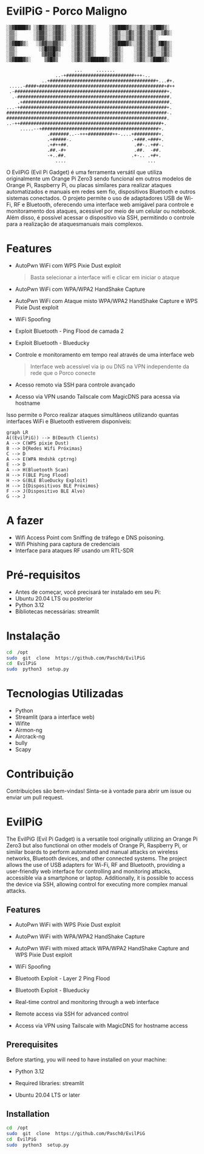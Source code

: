 # EvilPiG - Porco Maligno
```
░▒▓████▓▒ ░▒█▓▒░░▒▓▓▒░  ░▒▓▒░▒▓▒░     ░▒▓███▓▒░░▒▓▒░░▒▓██▓▒░  
░▒▒░      ░▒▓▓▒░░▒▓▓▒░  ░▒▓▒░▒▓▒░     ░▒▓▒░░▒▓▒░▒▓▒░▒▓▒░░▒▓▒░ 
░▒▒░      ░▒▓▓▒░░▒▓▓▒░  ░▒▓▒░▒▓▒░     ░▒▓▒░░▒▓▒░▒▓▒░▒▓▒░        
░▒▓██▓▒░   ░▒▓▓▒▒▓▓▒░   ░▒▓▒░▒▓▒░     ░▒▓███▓▒░░▒▓▒░▒▓▒░▓█▓▒░ 
░▒▒░        ░▒█▓▓█▓▒    ░▒▓▒░▒▓▒░     ░▒▓▒░    ░▒▓▒░▒▓▒░░▒▓▒░ 
░▒▒░         ▒▓▓▓█▒░    ░▒▓▒░▒▓▒░     ░▒▓▒░    ░▒▓▒░▒▓▒░░▒▓▒░ 
░▒▓███▓▒░     ▒▓█▓▒     ░▒▓▒░▒▓█████▓▒░▒▓▒░    ░▒▓▒░░▒███▓▒░         

                         ...     .......                      
                  ..-+#########################+++-..         
             ..+#######################################+...#+.
 .....-####+##############################################+#++
 .-########################################################+. 
  .-########################################################. 
    .+######################################################. 
...-+######################################################+. 
###########################################################-. 
###########################################################.  
..-++####################################################+.   
     .....--+###########################################+.    
               .#######..--+++#########++-....+#########+.    
               .+#####-.                      .+###.+###+.    
               .+#++##.                        .##-..+##-.    
               .##.-#+                         .##.  -##.     
               -+..##.                        .+-.. .+#+.     
                  ....                              ...       
```

O EvilPiG (Evil Pi Gadget) é uma ferramenta versátil que utiliza originalmente um Orange Pi Zero3 sendo funcional em outros modelos de Orange Pi, Raspberry Pi, ou placas similares para realizar ataques automatizados e manuais em redes sem fio, dispositivos Bluetooth e outros sistemas conectados. O projeto permite o uso de adaptadores USB de Wi-Fi, RF e Bluetooth, oferecendo uma interface web amigável para controle e monitoramento dos ataques, acessível por meio de um celular ou notebook. Além disso, é possível acessar o dispositivo via SSH, permitindo o controle para a realização de ataquesmanuais mais complexos.

# Features

- AutoPwn WiFi com WPS Pixie Dust exploit
	> Basta selecionar a interface  wifi e clicar em iniciar o ataque
	
- AutoPwn WiFi com WPA/WPA2 HandShake Capture	
- AutoPwn WiFi com Ataque misto WPA/WPA2 HandShake Capture e WPS Pixie Dust exploit	
- WiFi Spoofing
- Exploit Bluetooth - Ping Flood de camada 2
- Exploit Bluetooth - Blueducky
- Controle e monitoramento em tempo real através de uma interface web
	> Interface web acessível via ip ou DNS na VPN independente da rede que o Porco conecte
	
- Acesso remoto via SSH para controle avançado	
- Acesso via VPN usando Tailscale com MagicDNS para acessa via hostname

Isso permite o Porco realizar ataques simultâneos utilizando quantas interfaces WiFi e Bluetooth estiverem disponíveis:

```mermaid
graph LR
A((EvilPiG)) --> B(Deauth Clients)
A --> C(WPS pixie Dust)
B --> D{Redes Wifi Próximas}
C --> D
A --> E(WPA Hndshk cptrng)
E --> D
A --> H(Bluetooth Scan)
H --> F(BLE Ping Flood)
H --> G(BLE BlueDucky Exploit)
H --> I{Dispositivos BLE Próximos}
F --> J(Dispositivo BLE Alvo)
G --> J
```

# A fazer
- Wifi Access Point com Sniffing de tráfego e DNS poisoning.
- Wifi Phishing para captura de credenciais
- Interface para ataques RF usando um RTL-SDR

# Pré-requisitos

- Antes de começar, você precisará ter instalado em seu Pi:
- Ubuntu 20.04 LTS ou posterior
- Python 3.12
- Bibliotecas necessárias: streamlit

# Instalação
```bash
cd  /opt
sudo  git  clone  https://github.com/Pasch0/EvilPiG
cd  EvilPiG
sudo  python3  setup.py
```

# Tecnologias Utilizadas

- Python
- Streamlit (para a interface web)
- Wifite
- Airmon-ng
- Aircrack-ng
- bully
- Scapy

  
# Contribuição

Contribuições são bem-vindas! Sinta-se à vontade para abrir um issue ou enviar um pull request.

# EvilPiG 

The EvilPiG (Evil Pi Gadget) is a versatile tool originally utilizing an Orange Pi Zero3 but also functional on other models of Orange Pi, Raspberry Pi, or similar boards to perform automated and manual attacks on wireless networks, Bluetooth devices, and other connected systems. The project allows the use of USB adapters for Wi-Fi, RF and Bluetooth, providing a user-friendly web interface for controlling and monitoring attacks, accessible via a smartphone or laptop. Additionally, it is possible to access the device via SSH, allowing control for executing more complex manual attacks.

## Features

- AutoPwn WiFi with WPS Pixie Dust exploit

- AutoPwn WiFi with WPA/WPA2 HandShake Capture

- AutoPwn WiFi with mixed attack WPA/WPA2 HandShake Capture and WPS Pixie Dust exploit

- WiFi Spoofing

- Bluetooth Exploit - Layer 2 Ping Flood

- Bluetooth Exploit - Blueducky

- Real-time control and monitoring through a web interface

- Remote access via SSH for advanced control

- Access via VPN using Tailscale with MagicDNS for hostname access

## Prerequisites

Before starting, you will need to have installed on your machine:

- Python 3.12

- Required libraries: streamlit

- Ubuntu 20.04 LTS or later

## Installation

```bash
cd  /opt
sudo  git  clone  https://github.com/Pasch0/EvilPiG
cd  EvilPiG
sudo  python3  setup.py
```